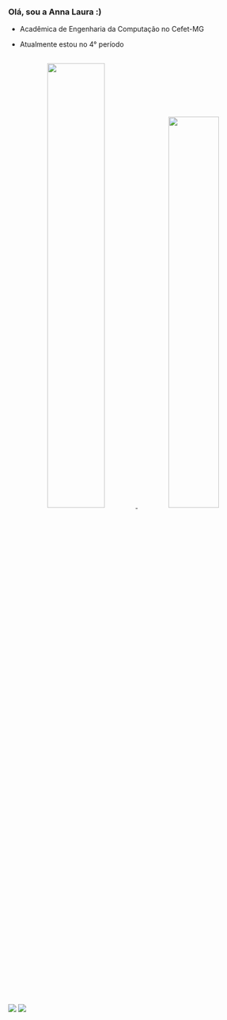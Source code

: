 ### Olá, sou a Anna Laura :)

- Acadêmica de Engenharia da Computação no Cefet-MG
- Atualmente estou no 4° período

  ##

<div align="center">
  <a href="https://github.com/annalaurams">
  <img width="48%" src="https://github-readme-stats.vercel.app/api?username=annalaurams&show_icons=true&theme=aura_dark&include_all_commits=true&count_private=true"/>
  <img <img width="45%" src="https://github-readme-stats.vercel.app/api/top-langs/?username=annalaurams&layout=compact&langs_count=7&theme=aura_dark"/>  
</div>

##

<div>
  <a href="https://instagram.com/annalaurasm" target="_blank"><img src="https://img.shields.io/badge/-Instagram-%23E4405F?style=for-the-badge&logo=instagram&logoColor=white" target="_blank"></a>
  <a href = "mailto:nalauramoura@gmail.com"><img src="https://img.shields.io/badge/Gmail-D14836?style=for-the-badge&logo=gmail&logoColor=white" target="_blank"></a>
</div>
